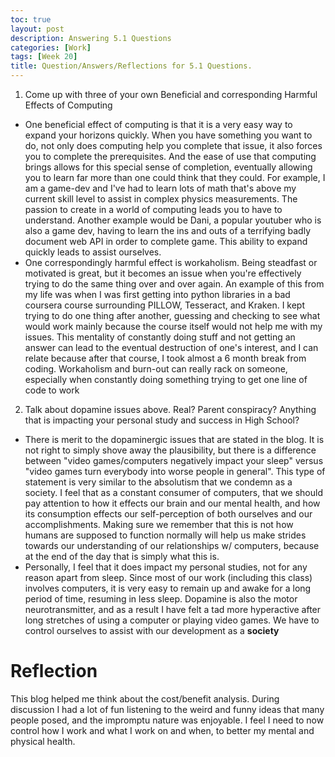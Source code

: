 ```yaml
---
toc: true
layout: post
description: Answering 5.1 Questions 
categories: [Work]
tags: [Week 20]
title: Question/Answers/Reflections for 5.1 Questions.
---
```


1. Come up with three of your own Beneficial and corresponding Harmful Effects of Computing
- One beneficial effect of computing is that it is a very easy way to expand your horizons quickly. When you have something you want to do, not only does computing help you complete that issue, it also forces you to complete the prerequisites. And the ease of use that computing brings allows for this special sense of completion, eventually allowing you to learn far more than one could think that they could. For example, I am a game-dev and I've had to learn lots of math that's above my current skill level to assist in complex physics measurements. The passion to create in a world of computing leads you to have to understand. Another example would be Dani, a popular youtuber who is also a game dev, having to learn the ins and outs of a terrifying badly document web API in order to complete game. This ability to expand quickly leads to assist ourselves.
- One correspondingly harmful effect is workaholism. Being steadfast or motivated is great, but it becomes an issue when you're effectively trying to do the same thing over and over again. An example of this from my life was when I was first getting into python libraries in a bad coursera course surrounding PILLOW, Tesseract, and Kraken. I kept trying to do one thing after another, guessing and checking to see what would work mainly because the course itself would not help me with my issues. This mentality of constantly doing stuff and not getting an answer can lead to the eventual destruction of one's interest, and I can relate because after that course, I took almost a 6 month break from coding. Workaholism and burn-out can really rack on someone, especially when constantly doing something trying to get one line of code to work

2. Talk about dopamine issues above. Real? Parent conspiracy? Anything that is impacting your personal study and success in High School?
- There is merit to the dopaminergic issues that are stated in the blog. It is not right to simply shove away the plausibility, but there is a difference between "video games/computers negatively impact your sleep" versus "video games turn everybody into worse people in general". This type of statement is very similar to the absolutism that we condemn as a society. I feel that as a constant consumer of computers, that we should pay attention to how it effects our brain and our mental health, and how its consumption effects our self-perception of both ourselves and our accomplishments. Making sure we remember that this is not how humans are supposed to function normally will help us make strides towards our understanding of our relationships w/ computers, because at the end of the day that is simply what this is. 
- Personally, I feel that it does impact my personal studies, not for any reason apart from sleep. Since most of our work (including this class) involves computers, it is very easy to remain up and awake for a long period of time, resuming in less sleep. Dopamine is also the motor neurotransmitter, and as a result I have felt a tad more hyperactive after long stretches of using a computer or playing video games. We have to control ourselves to assist with our development as a **society**

# Reflection

This blog helped me think about the cost/benefit analysis. During discussion I had a lot of fun listening to the weird and funny ideas that many people posed, and the impromptu nature was enjoyable. I feel I need to now control how I work and what I work on and when, to better my mental and physical health.